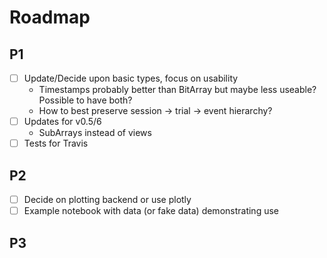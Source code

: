 # Roadmap

## P1
- [ ] Update/Decide upon basic types, focus on usability
    - Timestamps probably better than BitArray but maybe less useable? Possible to have both?
    - How to best preserve session -> trial -> event hierarchy?
- [ ] Updates for v0.5/6
    - SubArrays instead of views
- [ ] Tests for Travis

## P2
- [ ] Decide on plotting backend or use plotly
- [ ] Example notebook with data (or fake data) demonstrating use

## P3 
